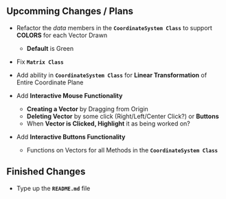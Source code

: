 ## Upcomming Changes / Plans

- Refactor the *data* members in the **`CoordinateSystem Class`** to support **COLORS** for each Vector Drawn
    - **Default** is Green
- Fix **`Matrix Class`**

- Add ability in **`CoordinateSystem Class`** for **Linear Transformation** of Entire Coordinate Plane
- Add **Interactive Mouse Functionality**
    - **Creating a Vector** by Dragging from Origin
    - **Deleting Vector** by some click (Right/Left/Center Click?) or **Buttons**
    - When **Vector is Clicked, Highlight** it as being worked on?
- Add **Interactive Buttons Functionality**
    - Functions on Vectors for all Methods in the **`CoordinateSystem Class`**

## Finished Changes
- Type up the **`README.md`** file